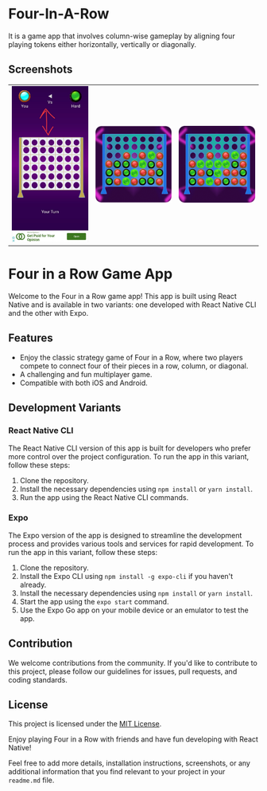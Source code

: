 # Four-In-A-Row
It is a game app that involves column-wise gameplay by aligning four playing tokens either horizontally, vertically or diagonally.

## Screenshots

<table style="width:100%">
  <tr>
    <td><img src="https://github.com/Clavius4/Four-In-A-Row/blob/main/fr.jpg" width="400"></td>
    <td><img src="https://github.com/Clavius4/Four-In-A-Row/blob/main/fr2.png" width="400"></td>
    <td><img src="https://github.com/Clavius4/Four-In-A-Row/blob/main/fr3.png" width="400"></td>
  </tr>
</table>

# Four in a Row Game App

Welcome to the Four in a Row game app! This app is built using React Native and is available in two variants: one developed with React Native CLI and the other with Expo.

## Features

- Enjoy the classic strategy game of Four in a Row, where two players compete to connect four of their pieces in a row, column, or diagonal.
- A challenging and fun multiplayer game.
- Compatible with both iOS and Android.

## Development Variants

### React Native CLI

The React Native CLI version of this app is built for developers who prefer more control over the project configuration. To run the app in this variant, follow these steps:

1. Clone the repository.
2. Install the necessary dependencies using `npm install` or `yarn install`.
3. Run the app using the React Native CLI commands.

### Expo

The Expo version of the app is designed to streamline the development process and provides various tools and services for rapid development. To run the app in this variant, follow these steps:

1. Clone the repository.
2. Install the Expo CLI using `npm install -g expo-cli` if you haven't already.
3. Install the necessary dependencies using `npm install` or `yarn install`.
4. Start the app using the `expo start` command.
5. Use the Expo Go app on your mobile device or an emulator to test the app.

## Contribution

We welcome contributions from the community. If you'd like to contribute to this project, please follow our guidelines for issues, pull requests, and coding standards.

## License

This project is licensed under the [MIT License](LICENSE.md).

Enjoy playing Four in a Row with friends and have fun developing with React Native!

Feel free to add more details, installation instructions, screenshots, or any additional information that you find relevant to your project in your `readme.md` file.
